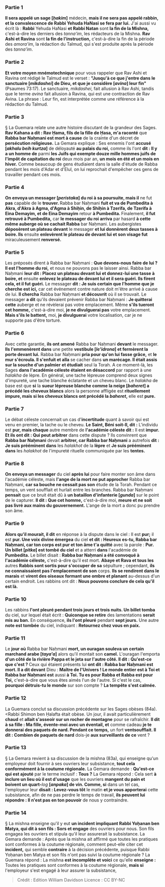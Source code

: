 
### Partie 1
<b>Il sera appelé un sage [<i>ḥakim</i>]</b> médecin, <b>mais il ne sera pas appelé rabbin, et la <b>convalescence de Rabbi</b> Yehuda HaNasi se fera par lui.</b> J'ai aussi vu écrit là : <b>Rabbi</b> Yehuda HaNasi <b>et Rabbi Natan</b> sont <b>la fin de la Mishna,</b> c'est-à-dire les derniers des <i>tanna'im</i>, les rédacteurs de la Mishna. <b>Rav Ashi et Ravina</b> sont <b>la fin de l'instruction,</b> c'est-à-dire la fin de la période des <i>amora'im</i>, la rédaction du Talmud, qui s'est produite après la période des <i>tanna'im</i>.

### Partie 2
<b>Et votre moyen mnémotechnique</b> pour vous rappeler que Rav Ashi et Ravina ont rédigé le Talmud est le verset : <b>"Jusqu'à ce que j'entre dans le sanctuaire [<i>mikdashei</i>] de Dieu, et que je considère [<i>avina</i>] leur fin"</b> (Psaumes 73:17). Le sanctuaire, <i>mikdashei</i>, fait allusion à Rav Ashi, tandis que le terme <i>avina</i> fait allusion à Ravina, qui est une contraction de Rav Avina. La phrase : Leur fin, est interprétée comme une référence à la rédaction du Talmud.

### Partie 3
§ La Guemara relate une autre histoire discutant de la grandeur des Sages. <b>Rav Kahana a dit : Rav Ḥama, fils de la fille de Ḥasa, m'a raconté</b> que <b>Rabba bar Naḥmani est mort à cause</b> de la crainte d'un décret de <b>persécution religieuse.</b> La Gemara explique : Ses ennemis l'ont <b>accusé [<i>akhalu beih kurtza</i>]</b> de déloyauté <b>au palais du roi,</b> comme ils l'ont <b>dit : Il y a un homme de</b> parmi <b>les Juifs qui exempte douze mille hommes juifs de l'impôt de capitation du roi</b> deux mois par an, <b>un mois en été et un mois en hiver.</b> Comme beaucoup de gens étudiaient dans la salle d'étude de Rabba pendant les mois d'Adar et d'Elul, on lui reprochait d'empêcher ces gens de travailler pendant ces mois.

### Partie 4
<b>On envoya un messager [<i>peristaka</i>] du roi à sa poursuite, mais il</b> ne fut <b>pas</b> capable de le <b>trouver. </b> Rabba bar Naḥmani <b>fuit et va de Pumbedita à Akra, d'Akra à Agma, d'Agma à Shiḥin, de Shiḥin à Tzerifa, de Tzerifa à Eina Demayim, et de Eina Demayim</b> retour <b>à Pumbedita. </b> Finalement, <b>il fut retrouvé à Pumbedita,</b> car <b>le messager du roi arriva</b> par hasard <b>à cette même auberge où se cachait Rabba</b> bar Naḥmani. Les aubergistes <b>déposèrent un plateau devant</b> le messager <b>et lui donnèrent deux tasses à boire. Ils</b> ensuite <b>enlevèrent le plateau de devant lui et son visage fut</b> miraculeusement <b>renversé.</b>

### Partie 5
Les préposés dirent à</b> Rabba bar Naḥmani : <b>Que devons-nous faire de lui ? Il est l'homme du roi,</b> et nous ne pouvons pas le laisser ainsi. Rabba bar Naḥmani <b>leur dit : Placez un plateau devant lui et donnez-lui une tasse à boire, et</b> ensuite <b>enlevez le plateau de devant lui et il sera guéri. Ils firent cela, et il fut guéri.</b> Le messager <b>dit : Je suis certain que l'homme que je cherche est ici,</b> car cet événement contre nature doit m'être arrivé à cause de lui. <b>Il chercha</b> Rabba bar Naḥmani <b>et découvrit</b> où il se trouvait. Le messager <b>a dit</b> qu'ils devaient prévenir Rabba bar Naḥmani : <b>Je quitterai cette</b> auberge et ne révèlerai pas votre emplacement. Même <b>s'ils tueront cet homme,</b> c'est-à-dire moi, <b>je ne divulguerai pas</b> votre emplacement. <b>Mais s'ils le battent,</b> moi, <b>je divulguerai</b> votre localisation, car je ne supporte pas d'être torturé.

### Partie 6
Avec cette garantie, <b>ils ont amené</b> Rabba bar Naḥmani <b>devant</b> le messager. <b>Ils l'emmenèrent dans</b> une petite <b>vestibule [<i>le'idrona</i>] et fermèrent la porte devant lui.</b> Rabba bar Naḥmani <b>pria pour qu'on lui fasse grâce,</b> et <b>le mur s'écroula. Il s'enfuit et alla</b> se cacher dans <b>un marécage. Il était assis sur la souche d'un palmier</b> <b>et étudiait</b> seul la Torah. A ce moment-là, les Sages <b>dans l'académie céleste étaient en désaccord</b> par rapport à une <i>halakha</i> de lèpre. En général, une tache lépreuse comprend deux signes d'impureté, une tache blanche éclatante et un cheveu blanc. Le <i>halakha</i> de base est que <b>si</b> la <b>sueur lépreuse blanche comme la neige [<i>baheret</i>] a précédé les cheveux blancs</b> alors la personne affligée est <b>rituellement impure, mais si les cheveux blancs ont précédé la <i>baheret</i>,</b> elle est <b>pure.</b>

### Partie 7
Le débat céleste concernait un cas d'<b>incertitude</b> quant à savoir qui est venu en premier, la tache ou le cheveu. <b>Le Saint, Béni soit-Il, dit :</b> L'individu est <b>pur, mais chaque</b> autre membre de <b>l'académie céleste dit :</b> Il est <b>impur. Et ils ont dit : Qui peut arbitrer</b> dans cette dispute ? Ils convinrent que <b>Rabba bar Naḥmani</b> devait <b>arbitrer, car Rabba bar Naḥmani</b> a autrefois <b>dit : Je suis prééminent dans</b> les <i>halakhot</i> de la <b>lèpre</b> et <b>Je suis prééminent dans</b> les <i>halakhot</i> de l'impureté rituelle communiquée par les <b>tentes.</b>

### Partie 8
<b>On envoya un messager</b> du ciel <b>après lui</b> pour faire monter son âme dans l'académie céleste, mais <b>l'ange de la mort ne put approcher</b> Rabba bar Naḥmani, <b>car sa bouche ne cessait pas son</b> étude de la Torah. Pendant ce temps, un vent soufflait et hurlait entre les branches.</b> Rabba bar Naḥmani <b>pensait</b> que ce bruit était dû à <b>un bataillon d'infanterie [<i>gunda</i>]</b> sur le point de le capturer. <b>Il dit : Que cet homme,</b> c'est-à-dire moi, <b>meure et ne soit pas livré aux mains du gouvernement.</b> L'ange de la mort a donc pu prendre son âme.

### Partie 9
<b>Alors qu'il mourait, il dit</b> en réponse à la dispute dans le ciel : Il est <b>pur;</b> il est <b>pur. Une voix divine émergea</b> du ciel <b>et dit : Heureux es-tu, Rabba bar Naḥmani, car ton corps est pur et ton âme t'a quitté</b> avec</b> la parole : <b>Pur. Un billet [<i>pitka</i>] est tombé du ciel</b> et a atterri <b>dans</b> l'académie de <b>Pumbedita.</b> Le billet disait : <b>Rabba bar Naḥmani a été convoqué à l'académie céleste,</b> c'est-à-dire qu'il est mort. <b>Abaye et Rava et tous les</b> autres <b>Rabbis sont sortis pour s'occuper de sa</b> sépulture ; cependant, <b>ils ne connaissaient pas l'emplacement de son</b> corps. <b>Ils se rendirent dans le marais</b> et <b>virent des oiseaux formant une ombre et planant</b> au-dessus d'un certain endroit. Les rabbins ont dit : <b>Nous pouvons <b>conclure de cela</b> qu'il est là.</b>

### Partie 10
Les rabbins <b>l'ont pleuré pendant trois jours et trois nuits. Un billet tomba</b> du ciel, sur lequel était écrit : <b>Quiconque se retire</b> des lamentations <b>serait mis au ban.</b> En conséquence, <b>ils l'ont pleuré</b> pendant <b>sept jours.</b> Une autre <b>note est tombée</b> du ciel, indiquant : <b>Retournez chez vous en paix.</b>

### Partie 11
Le <b>jour où</b> Rabba bar Naḥmani <b>mort, un ouragan souleva un certain marchand arabe [<i>taya'a</i>]</b> alors qu'il montait</b> son <b>camel.</b> L'ouragan l'emporta <b>d'un côté de la rivière Pappa et le jeta sur l'autre côté. Il dit : Qu'est-ce que c'est ? </b> Ceux qui étaient présents lui <b>ont dit : Rabba bar Naḥmani est mort. Il a dit devant</b> Dieu : <b>Maître de l'Univers ! Le monde entier est à Toi et Rabba bar Naḥmani est</b> aussi <b>à Toi. Tu es pour Rabba et Rabba est pour Toi,</b> c'est-à-dire que vous êtes aimés l'un de l'autre. Si c'est le cas, <b>pourquoi détruis-tu le monde</b> sur son compte ? <b>La tempête s'est calmée.</b>

### Partie 12
La Guemara conclut sa discussion précédente sur les Sages obèses (84a). <Rabbi Shimon ben Ḥalafta était obèse. Un jour, il avait</b> particulièrement <b>chaud</b> et <b>allait s'asseoir sur un rocher de montagne</b> pour se rafraîchir. <b>Il dit à sa fille : Ma fille, évente-moi avec un éventail, et</b> comme cadeau <b>je te donnerai des paquets de nard. Pendant ce temps,</b> un fort <b>ventsoufflait. Il dit : Combien de paquets de nard</b> dois-je <b>aux surveillants de ce</b> vent ?

### Partie 13
§ La Gemara revient à sa discussion de la mishna (83a), qui enseigne qu'un employeur doit fournir à ses ouvriers leur subsistance, <b>tout cela conformément à la coutume régionale.</b> La Gemara demande : <b>Qu'est-ce qui est ajouté</b> par le terme inclusif : <b>Tous ?</b> La Gemara répond : Cela sert <b>à inclure un lieu où il est d'usage</b> que les ouvriers <b>mangent du pain et boivent un quart-</b><i>log</i> <b>[<i>anpaka</i>] de vin. Comme, si</b> dans un tel cas, l'employeur leur <b>disait : Levez-vous tôt</b> le matin <b>et je vous apporterai</b> cette subsistance, afin de ne pas perdre le temps de travail, <b>ils peuvent lui répondre : Il n'est pas en ton pouvoir</b> de nous y contraindre.

### Partie 14
§ La mishna enseigne qu'il y eut <b>un incident impliquant Rabbi Yoḥanan ben Matya, qui dit à son fils : Sors et engage</b> des ouvriers pour nous. Son fils engagea les ouvriers et stipula qu'il leur assurerait la subsistance. La Gemara demande : Après que la mishna ait affirmé que toutes les pratiques sont conformes à la coutume régionale, comment peut-elle citer cet <b>incident,</b> qui semble <b>contraire</b> à la décision précédente, puisque Rabbi Yoḥanan ben Matya et son fils n'ont pas suivi la coutume régionale ? La Guemara répond : La mishna <b>est incomplète et voici</b> ce qu'elle <b>enseigne :</b> Toutes les pratiques sont conformes à la coutume régionale, <b>mais si</b> l'employeur s'est engagé à leur assurer la subsistance,

>Crédit : Edition William Davidson
>Licence : CC BY-NC